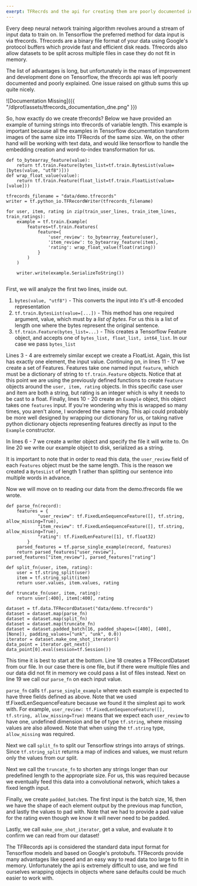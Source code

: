 ```yaml
---
exerpt: TFRecrds and the api for creating them are poorly documented in spite of being the preferred method of ingesting data. Here we give you some practical examples of creating and reading tfrecords.
---
```


Every deep neural network training algorithm revolves around a stream of input data to train on. In Tensorflow the preferred method for data input is via tfrecords. Tfrecords are a binary file format of your data using Google's protocol buffers which provide fast and efficient disk reads. Tfrecords also allow datasets to be split across multiple files in case they do not fit in memory.

The list of advantages is long, but unfortunately in the mass of improvement and development done on Tensorflow, the tfrecords api was left poorly documented and poorly explained. One issue raised on github sums this up quite nicely.

![Documentation Missing]({{ "/dlprof/assets/tfrecords_documentation_dne.png" }})

So, how exactly do we create tfrecords? Below we have provided an example of turning strings into tfrecords of variable length. This example is important because all the examples in Tensorflow documentation transform images of the same size into TFRecrds of the same size. We, on the other hand will be working with text data, and would like tensorflow to handle the embedding creation and word-to-index transformation for us.

```
def to_bytearray_feature(value):
    return tf.train.Feature(bytes_list=tf.train.BytesList(value=[bytes(value, "utf8")]))
def wrap_float_value(value):
    return tf.train.Feature(float_list=tf.train.FloatList(value=[value]))

tfrecords_filename = "data/demo.tfrecords"
writer = tf.python_io.TFRecordWriter(tfrecords_filename)

for user, item, rating in zip(train_user_lines, train_item_lines, train_ratings):
    example = tf.train.Example(
        features=tf.train.Features(
            feature={
                'user_review': to_bytearray_feature(user),
                'item_review': to_bytearray_feature(item),
                'rating': wrap_float_value(float(rating))
            }
        )
    )

    writer.write(example.SerializeToString())


```

First, we will analyze the first two lines, inside out.

1. `bytes(value, "utf8")` - This converts the input into it's utf-8 encoded representation
1. `tf.train.BytesList(value=[...])` - This method has one required argument, value, which must by a *list of bytes*. For us this is a list of length one where the bytes represent the original sentence.
1. `tf.train.Feature(bytes_list=...)` - This creates a Tensorflow Feature object, and accepts one of `bytes_list, float_list, int64_list`. In our case we pass `bytes_list`

Lines 3 - 4 are extremely similar except we create a FloatList. Again, this list has exactly one element, the input value. Continuing on, in lines 11 - 17 we create a set of Features. Features take one named input `feature`, which must be a dictionary of string to `tf.train.Feature` objects. Notice that at this point we are using the previously defined functions to create `Feature` objects around the `user, item, rating` objects. In this specific case user and item are both a string, but rating is an integer which is why it needs to be cast to a float. Finally, lines 10 - 20 create an `Example` object, this object takes one `features` input. If you're wondering why this is wrapped so many times, you aren't alone, I wondered the same thing. This api could probably be more well designed by wrapping our dictionary for us, or taking native python dictionary objects representing features directly as input to the `Example` constructor.

In lines 6 - 7 we create a writer object and specify the file it will write to. On line 20 we write our example object to disk, serialized as a string.

It is important to note that in order to read this data, the `user_review` field of each `Features` object must be the same length. This is the reason we created a `BytesList` of length 1 rather than splitting our sentence into multiple words in advance.

Now we will move on to reading our data from the demo.tfrecords file we wrote.

```
def parse_fn(record):
    features = {
            "user_review": tf.FixedLenSequenceFeature([], tf.string, allow_missing=True),
            "item_review": tf.FixedLenSequenceFeature([], tf.string, allow_missing=True),
            "rating": tf.FixedLenFeature([1], tf.float32)
        }
    parsed_features = tf.parse_single_example(record, features)
    return parsed_features["user_review"], parsed_features["item_review"], parsed_features["rating"]

def split_fn(user, item, rating):
    user = tf.string_split(user)
    item = tf.string_split(item)
    return user.values, item.values, rating

def truncate_fn(user, item, rating):
    return user[:400], item[:400], rating

dataset = tf.data.TFRecordDataset("data/demo.tfrecords")
dataset = dataset.map(parse_fn)
dataset = dataset.map(split_fn)
dataset = dataset.map(truncate_fn)
dataset = dataset.padded_batch(16, padded_shapes=([400], [400], [None]), padding_values=("unk", "unk", 0.0))
iterator = dataset.make_one_shot_iterator()
data_point = iterator.get_next()
data_point[0].eval(session=tf.Session())

```

This time it is best to start at the bottom. Line 18 creates a TFRecordDataset from our file. In our case there is one file, but if there were multiple files and our data did not fit in memory we could pass a list of files instead. Next on line 19 we call our `parse_fn` on each input value.

`parse_fn` calls `tf.parse_single_example` where each example is expected to have three fields defined as above. Note that we used tf.FixedLenSequenceFeature because we found it the simplest api to work with. For example, `user_review: tf.FixedLenSequenceFeature([], tf.string, allow_missing=True)` means that we expect each `user_review` to have one, undefined dimension and be of type `tf.string`, where missing values are also allowed. Note that when using the `tf.string` type, `allow_missing` was required. 

Next we call `split_fn` to split our Tensorflow strings into arrays of strings. Since `tf.string_split` returns a map of indices and values, we must return only the values from our split.

Next we call the `truncate_fn` to shorten any strings longer than our predefined length to the appropriate size. For us, this was required because we eventually feed this data into a convolutional network, which takes a fixed length input. 

Finally, we create `padded_batch`es. The first input is the batch size, 16, then we have the shape of each element output by the previous map function, and lastly the values to pad with. Note that we had to provide a pad value for the rating even though we know it will never need to be padded.

Lastly, we call `make_one_shot_iterator`, get a value, and evaluate it to confirm we can read from our dataset!

The TFRecords api is considered the standard data input format for Tensorflow models and based on Google's protobufs. TFRecords provide many advantages like speed and an easy way to read data too large to fit in memory. Unfortunately the api is extremely difficult to use, and we find ourselves wrapping objects in objects where sane defaults could be much easier to work with.

